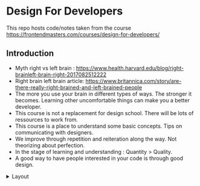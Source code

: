 # Design For Developers

This repo hosts code/notes taken from the course https://frontendmasters.com/courses/design-for-developers/

## Introduction

- Myth right vs left brain : https://www.health.harvard.edu/blog/right-brainleft-brain-right-2017082512222
- Right brain left brain article: https://www.britannica.com/story/are-there-really-right-brained-and-left-brained-people
- The more you use your brain in different types of ways. The stronger it becomes. Learning other uncomfortable things can make you a better developer.
- This course is not a replacement for design school. There will be lots of ressources to work from.
- This course is a place to understand some basic concepts. Tips on communicating with designers.
- We improve through repetition and reiteration along the way. Not theorizing about perfection.
- In the stage of learning and understanding : Quantity > Quality.
- A good way to have people interested in your code is through good design.

<details>
  <summary>Layout</summary>

- Grid systems are an old concept. They bring order to chaos and help to focus on navigating its space.
- We as humans thought of organizing things in systems of grids so we can find them easier.
- We can play with the base concept of the entire layout with just a few blocks rather than figuring out everything at once.

- Balance and symmetry: if you want to convey attention to a certain area, you can somehow break the rythme and keep the eye moving around.
- People do tend to gravitate more towards an assymetrical canvas.
- Example of assymetrical work : https://dribbble.com/Orizon
- Rule of thirds: Break your piece into thirds and add your key element into one of the third. : https://en.wikipedia.org/wiki/Rule_of_thirds
- Swiss deisgn is using and making and breaking grids.
- Saccade: a rapid movement of the eye between fixation points. Even if you are staring at an image, your eye is still scanning around for moving parts.
- Circles draw your eye more than other shapes.
- Scaling and cropping techniques can make your piece dynamic or a part of your layout.
- Book on grid and composition: https://www.amazon.com/Making-Breaking-Second-Updated-Expanded/dp/163159284X
- Anchoring things to one another to make things cohesive.
- If you are looking to move some elements of a design to another area, designers might ask questions to preserve anchoring or find another solutions with other anchoring techniques. They still need to follow some design rules while solving problems.
</details>
